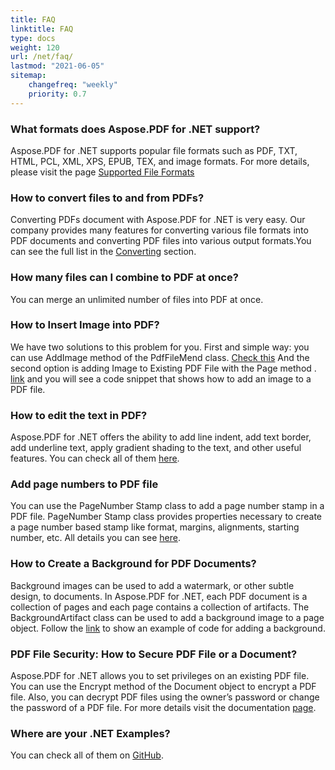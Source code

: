 ```yaml
---
title: FAQ
linktitle: FAQ
type: docs
weight: 120
url: /net/faq/
lastmod: "2021-06-05"
sitemap:
    changefreq: "weekly"
    priority: 0.7
---
```


<div class="schema-faq-code" itemscope="" itemtype="https://schema.org/FAQPage"><div itemscope="" itemprop="mainEntity" itemtype="https://schema.org/Question" class="faq-question"><h3 itemprop="name" class="faq-q">What formats does Aspose.PDF for .NET support?</h3><div itemscope="" itemprop="acceptedAnswer" itemtype="https://schema.org/Answer"><p itemprop="text" class="faq-a">Aspose.PDF for .NET supports popular file formats such as PDF, TXT, HTML, PCL, XML, XPS, EPUB, TEX, and image formats. For more details, please visit the page <a href="/pdf/net/supported-file-formats/">Supported File Formats</a></p></div></div><div itemscope="" itemprop="mainEntity" itemtype="https://schema.org/Question" class="faq-question"><h3 itemprop="name" class="faq-q">How to convert files to and from PDFs?</h3><div itemscope="" itemprop="acceptedAnswer" itemtype="https://schema.org/Answer"><p itemprop="text" class="faq-a">Converting PDFs document with Aspose.PDF for .NET is very easy. Our company provides many features for converting various file formats into PDF documents and converting PDF files into various output formats.You can see the full list in the <a href="/pdf/net/converting/">Converting</a> section.</p></div></div><div itemscope="" itemprop="mainEntity" itemtype="https://schema.org/Question" class="faq-question"><h3 itemprop="name" class="faq-q">How many files can I combine to PDF at once?</h3><div itemscope="" itemprop="acceptedAnswer" itemtype="https://schema.org/Answer"><p itemprop="text" class="faq-a">You can merge an unlimited number of files into PDF at once.</p></div></div><div itemscope="" itemprop="mainEntity" itemtype="https://schema.org/Question" class="faq-question"><h3 itemprop="name" class="faq-q">How to Insert Image into PDF?</h3><div itemscope="" itemprop="acceptedAnswer" itemtype="https://schema.org/Answer"><p itemprop="text" class="faq-a">We have two solutions to this problem for you. First and simple way: you can use AddImage method of the PdfFileMend class. <a href="/pdf/net/working-with-images-in-pdf/#add-image-in-an-existing-pdf-file-facades/">Check this</a> And the second option is adding Image to Existing PDF File with the Page method <a href="https://apireference.aspose.com/pdf/net/aspose.pdf/page/methods/addimage/index"check here></a>. <a href="/pdf/net/working-with-images-in-pdf/">link</a> and you will see a code snippet that shows how to add an image to a PDF file.</p></div></div><div itemscope="" itemprop="mainEntity" itemtype="https://schema.org/Question" class="faq-question"><h3 itemprop="name" class="faq-q">How to edit the text in PDF?</h3><div itemscope="" itemprop="acceptedAnswer" itemtype="https://schema.org/Answer"><p itemprop="text" class="faq-a">Aspose.PDF for .NET offers the ability to add line indent, add text border, add underline text, apply gradient shading to the text, and other useful features. You can check all of them <a href="/pdf/net/text-formatting-inside-pdf/">here</a>.</p></div></div><div itemscope="" itemprop="mainEntity" itemtype="https://schema.org/Question" class="faq-question"><h3 itemprop="name" class="faq-q">Add page numbers to PDF file</h3><div itemscope="" itemprop="acceptedAnswer" itemtype="https://schema.org/Answer"><p itemprop="text" class="faq-a">You can use the PageNumber Stamp class to add a page number stamp in a PDF file. PageNumber Stamp class provides properties necessary to create a page number based stamp like format, margins, alignments, starting number, etc. All details you can see <a href="/pdf/net/add-page-number/">here</a>.</p></div></div><div itemscope="" itemprop="mainEntity" itemtype="https://schema.org/Question" class="faq-question"><h3 itemprop="name" class="faq-q">How to Create a Background for PDF Documents?</h3><div itemscope="" itemprop="acceptedAnswer" itemtype="https://schema.org/Answer"><p itemprop="text" class="faq-a">Background images can be used to add a watermark, or other subtle design, to documents. In Aspose.PDF for .NET, each PDF document is a collection of pages and each page contains a collection of artifacts. The BackgroundArtifact class can be used to add a background image to a page object. Follow the <a href="/pdf/net/add-backgrounds/">link</a> to show an example of code for adding a background.</p></div></div><div itemscope="" itemprop="mainEntity" itemtype="https://schema.org/Question" class="faq-question"><h3 itemprop="name" class="faq-q">PDF File Security: How to Secure PDF File or a Document?</h3><div itemscope="" itemprop="acceptedAnswer" itemtype="https://schema.org/Answer"><p itemprop="text" class="faq-a">Aspose.PDF for .NET allows you to set privileges on an existing PDF file. You can use the Encrypt method of the Document object to encrypt a PDF file. Also, you can decrypt PDF files using the owner’s password or change the password of a PDF file. For more details visit the documentation <a href="/pdf/net/digitally-sign-pdf-file/">page</a>.</p></div></div><div itemscope="" itemprop="mainEntity" itemtype="https://schema.org/Question" class="faq-question"><h3 itemprop="name" class="faq-q">Where are your .NET Examples?</h3><div itemscope="" itemprop="acceptedAnswer" itemtype="https://schema.org/Answer"><p itemprop="text" class="faq-a">You can check all of them on <a href="https://github.com/aspose-pdf">GitHub</a>.</p></div></div></div>
